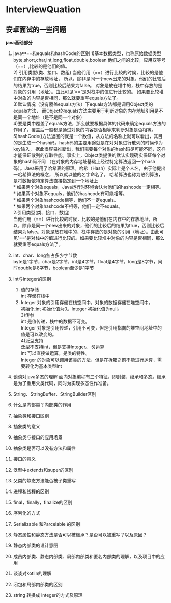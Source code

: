 # InterviewQuation
 ## 安卓面试的一些问题  
 
**java基础部分**
 
1. java中==和equals和hashCode的区别
        1)基本数据类型，也称原始数据类型byte,short,char,int,long,float,double,boolean   他们之间的比较，应用双等号（==）,比较的是他们的值。  
		2) 引用类型(类、接口、数组)   当他们用（==）进行比较的时候，比较的是他们在内存中的存放地址，
		所以，除非是同一个new出来的对象，他们的比较后的结果为true，否则比较后结果为false。
		对象是放在堆中的，栈中存放的是对象的引用（地址）。由此可见'=='是对栈中的值进行比较的。
		如果要比较堆中对象的内容是否相同，那么就要重写equals方法了。  
        3)默认情况（没有覆盖equals方法）下equals方法都是调用Object类的equals方法，
		而Object的equals方法主要用于判断对象的内存地址引用是不是同一个地址（是不是同一个对象）  
        4)要是类中覆盖了equals方法，那么就要根据具体的代码来确定equals方法的作用了，覆盖后一般都是通过对象的内容是否相等来判断对象是否相等。  
        5)hashCode()方法返回的就是一个数值，从方法的名称上就可以看出，其目的是生成一个hash码。hash码的主要用途就是在对对象进行散列的时候作为key输入，
		据此很容易推断出，我们需要每个对象的hash码尽可能不同，这样才能保证散列的存取性能。事实上，Object类提供的默认实现确实保证每个对象的hash码不同
		（在对象的内存地址基础上经过特定算法返回一个hash码）。Java采用了哈希表的原理。哈希（Hash）实际上是个人名，由于他提出一哈希算法的概念，
		所以就以他的名字命名了。 哈希算法也称为散列算法，是将数据依特定算法直接指定到一个地址上  
        *   如果两个对象equals，Java运行时环境会认为他们的hashcode一定相等。  
		*   如果两个对象不equals，他们的hashcode有可能相等。  
		*   如果两个对象hashcode相等，他们不一定equals。  
		*   如果两个对象hashcode不相等，他们一定不equals。 		
         2.引用类型(类、接口、数组)   
         当他们用（==）进行比较的时候，比较的是他们在内存中的存放地址，所以，除非是同一个new出来的对象，他们的比较后的结果为true，否则比较后结果为false。对象是放在堆中的，栈中存放的是对象的引用（地址）。由此可见'=='是对栈中的值进行比较的。如果要比较堆中对象的内容是否相同，那么就要重写equals方法了。 

2. int、char、long各占多少字节数  
    byte是1字节，char是2字节，int是4字节，float是4字节，long是8字节，同时double是8字节，boolean至少是1字节  
	

3. int与integer的区别  
    1) 值的存储  
	int 存储在栈中
    2) Integer 对象的引用存储在栈空间中，对象的数据存储在堆空间中。  
	初始化:int 初始化值为0。Integer 初始化值为null。  
	3)传参  
	int 是值传递，栈中的数据不可变。  
	Integer 对象是引用传递，引用不可变，但是引用指向的堆空间地址中的值是可以改变的。  
	4)泛型支持  
	泛型不支持int，但是支持Integer。
    5)运算  
	int 可以直接做运算，是类的特性。  
	Integer 的对象可以调用该类的方法，但是在拆箱之前不能进行运算，需要转化为基本类型int



4. 谈谈对java多态的理解
 面向对象编程有三个特征，即封装、继承和多态。继承是为了重用父类代码，同时为实现多态性作准备。  
 

5. String、StringBuffer、StringBuilder区别



6. 什么是内部类？内部类的作用



7. 抽象类和接口区别



8. 抽象类的意义


9. 抽象类与接口的应用场景

10. 抽象类是否可以没有方法和属性

11. 接口的意义

12. 泛型中extends和super的区别

13. 父类的静态方法能否被子类重写

14. 进程和线程的区别

15. final，finally，finalize的区别

16. 序列化的方式

17. Serializable 和Parcelable 的区别

18. 静态属性和静态方法是否可以被继承？是否可以被重写？以及原因？

19. 静态内部类的设计意图

20. 成员内部类、静态内部类、局部内部类和匿名内部类的理解，以及项目中的应用

21. 谈谈对kotlin的理解

22. 闭包和局部内部类的区别

23. string 转换成 integer的方式及原理